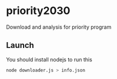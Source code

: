 # priority2030
Download and analysis for priority program

## Launch

You should install nodejs to run this

```bash
node downloader.js > info.json
```